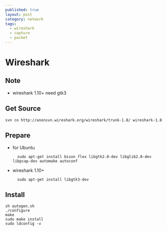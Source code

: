 ```yaml
---
published: true
layout: post
category: network
tags: 
  - wireshark
  - capture
  - packet
---
```


# Wireshark

## Note

* wireshark 1.10+ need gtk3

## Get Source

    svn co http://anonsvn.wireshark.org/wireshark/trunk-1.8/ wireshark-1.8

## Prepare

* for Ubuntu

        sudo apt-get install bison flex libgtk2.0-dev libglib2.0-dev libpcap-dev automake autoconf

* wireshark 1.10+

        sudo apt-get install libgtk3-dev

## Install

    sh autogen.sh
    ./configure
    make
    sudo make install
    sudo ldconfig -v